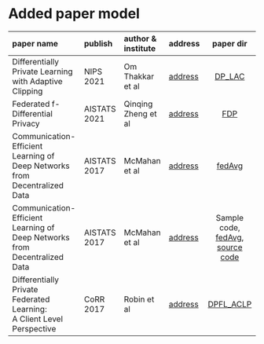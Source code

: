 # Added paper model

| paper name                                                                    | publish      | author & institute  | address                                                     |                                                   paper dir                                                    |
|:------------------------------------------------------------------------------|:-------------|:--------------------|:------------------------------------------------------------|:--------------------------------------------------------------------------------------------------------------:|
| Differentially Private Learning with Adaptive Clipping    | NIPS 2021    | 	Om Thakkar et al         | [address](https://papers.nips.cc/paper/2021/file/91cff01af640a24e7f9f7a5ab407889f-Paper.pdf)  |                                              [DP_LAC](./DP_LAC/)                                               |
| Federated f-Differential Privacy                        | AISTATS 2021 | Qinqing Zheng et al | [address](http://proceedings.mlr.press/v130/zheng21a.html)  |                                                 [FDP](./FDP/)                                                  |
| Communication-Efficient Learning of <br>Deep Networks from Decentralized Data | AISTATS 2017 | McMahan et al       | [address](http://proceedings.mlr.press/v54/mcmahan17a.html) |                                              [fedAvg](./FedAvg/)                                               |
| Communication-Efficient Learning of <br>Deep Networks from Decentralized Data | AISTATS 2017 | McMahan et al       | [address](http://proceedings.mlr.press/v54/mcmahan17a.html) | Sample code, [fedAvg](./federated-learning/), [source code](https://github.com/shaoxiongji/federated-learning) |
| Differentially Private Federated Learning: <br> A Client Level Perspective    | CoRR 2017    | Robin et al         | [address](https://dblp.uni-trier.de/db/journals/corr/corr1712.html#abs-1712-07557)  |                                           [DPFL_ACLP](./DPFL_ACLP/)                                            |
